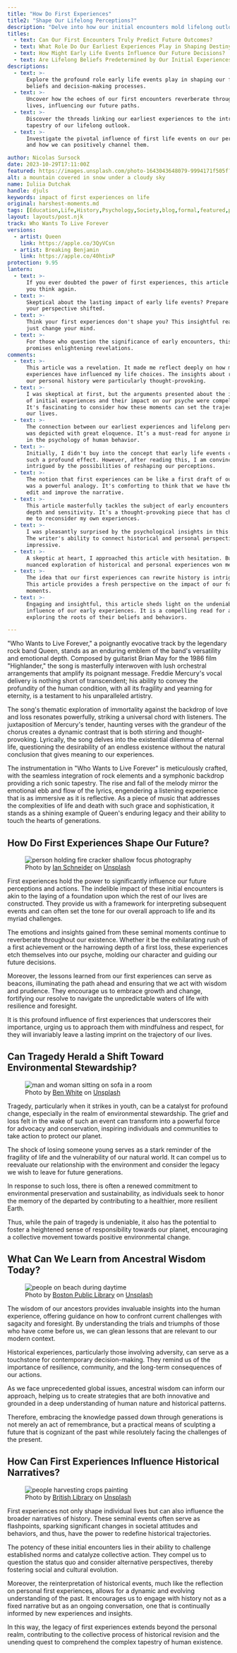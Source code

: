 ```yaml
---
title: "How Do First Experiences"
title2: "Shape Our Lifelong Perceptions?"
description: "Delve into how our initial encounters mold lifelong outlooks and the ways we can navigate them for personal growth and satisfaction."
titles:
  - text: Can Our First Encounters Truly Predict Future Outcomes?
  - text: What Role Do Our Earliest Experiences Play in Shaping Destiny?
  - text: How Might Early Life Events Influence Our Future Decisions?
  - text: Are Lifelong Beliefs Predetermined by Our Initial Experiences?
descriptions:
  - text: >-
      Explore the profound role early life events play in shaping our future
      beliefs and decision-making processes.
  - text: >-
      Uncover how the echoes of our first encounters reverberate through our
      lives, influencing our future paths.
  - text: >-
      Discover the threads linking our earliest experiences to the intricate
      tapestry of our lifelong outlook.
  - text: >-
      Investigate the pivotal influence of first life events on our perceptions
      and how we can positively channel them.

author: Nicolas Sursock
date: 2023-10-29T17:11:00Z
featured: https://images.unsplash.com/photo-1643043648079-9994171f505f?ixid=M3wzODQ3NjN8MHwxfHJhbmRvbXx8fHx8fHx8fDE2OTk4NzAyMzR8&ixlib=rb-4.0.3&auto=format&fit=crop&q=80
alt: a mountain covered in snow under a cloudy sky
name: Iuliia Dutchak
handle: djuls
keywords: impact of first experiences on life
original: harshest-moments.md
tags: [Education,Life,History,Psychology,Society,blog,formal,featured,processed]
layout: layouts/post.njk
track: Who Wants To Live Forever
versions:
  - artist: Queen
    link: https://apple.co/3QyVCsn
  - artist: Breaking Benjamin
    link: https://apple.co/40htixP
protection: 9.95
lantern:
  - text: >-
      If you ever doubted the power of first experiences, this article will make
      you think again.
  - text: >-
      Skeptical about the lasting impact of early life events? Prepare to have
      your perspective shifted.
  - text: >-
      Think your first experiences don't shape you? This insightful read may
      just change your mind.
  - text: >-
      For those who question the significance of early encounters, this article
      promises enlightening revelations.
comments:
  - text: >-
      This article was a revelation. It made me reflect deeply on how my first
      experiences have influenced my life choices. The insights about rewriting
      our personal history were particularly thought-provoking.
  - text: >-
      I was skeptical at first, but the arguments presented about the importance
      of initial experiences and their impact on our psyche were compelling.
      It's fascinating to consider how these moments can set the trajectory for
      our lives.
  - text: >-
      The connection between our earliest experiences and lifelong perceptions
      was depicted with great eloquence. It’s a must-read for anyone interested
      in the psychology of human behavior.
  - text: >-
      Initially, I didn't buy into the concept that early life events could have
      such a profound effect. However, after reading this, I am convinced and
      intrigued by the possibilities of reshaping our perceptions.
  - text: >-
      The notion that first experiences can be like a first draft of our lives
      was a powerful analogy. It's comforting to think that we have the power to
      edit and improve the narrative.
  - text: >-
      This article masterfully tackles the subject of early encounters with
      depth and sensitivity. It’s a thought-provoking piece that has challenged
      me to reconsider my own experiences.
  - text: >-
      I was pleasantly surprised by the psychological insights in this article.
      The writer's ability to connect historical and personal perspectives was
      impressive.
  - text: >-
      A skeptic at heart, I approached this article with hesitation. But the
      nuanced exploration of historical and personal experiences won me over.
  - text: >-
      The idea that our first experiences can rewrite history is intriguing.
      This article provides a fresh perspective on the impact of our formative
      moments.
  - text: >-
      Engaging and insightful, this article sheds light on the undeniable
      influence of our early experiences. It is a compelling read for anyone
      exploring the roots of their beliefs and behaviors.

---
```

"Who Wants to Live Forever," a poignantly evocative track by the legendary rock band Queen, stands as an enduring emblem of the band's versatility and emotional depth. Composed by guitarist Brian May for the 1986 film "Highlander," the song is masterfully interwoven with lush orchestral arrangements that amplify its poignant message. Freddie Mercury's vocal delivery is nothing short of transcendent; his ability to convey the profundity of the human condition, with all its fragility and yearning for eternity, is a testament to his unparalleled artistry.

The song's thematic exploration of immortality against the backdrop of love and loss resonates powerfully, striking a universal chord with listeners. The juxtaposition of Mercury's tender, haunting verses with the grandeur of the chorus creates a dynamic contrast that is both stirring and thought-provoking. Lyrically, the song delves into the existential dilemma of eternal life, questioning the desirability of an endless existence without the natural conclusion that gives meaning to our experiences.

The instrumentation in "Who Wants to Live Forever" is meticulously crafted, with the seamless integration of rock elements and a symphonic backdrop providing a rich sonic tapestry. The rise and fall of the melody mirror the emotional ebb and flow of the lyrics, engendering a listening experience that is as immersive as it is reflective. As a piece of music that addresses the complexities of life and death with such grace and sophistication, it stands as a shining example of Queen's enduring legacy and their ability to touch the hearts of generations.

## How Do First Experiences Shape Our Future?

<aside class="md:-ml-56 md:float-left w-full md:w-2/3 md:px-8">
  <figure>
    <img x-intersect.once="$el.src = !isMobile() ? $el.dataset.src + '&w=800&h=600' : $el.dataset.src + '&w=480&h=320'" class="rounded-lg" alt="person holding fire cracker shallow focus photography" data-prompt="Create a photorealistic picture of a reflective person standing at a crossroads, symbolizing the impact of first experiences on life." data-keyword="influence of initial life encounters" data-src="https://images.unsplash.com/photo-1467810563316-b5476525c0f9?ixid=M3wzODQ3NjN8MHwxfHJhbmRvbXx8fHx8fHx8fDE2OTk4NzAyMzN8&ixlib=rb-4.0.3&auto=format&fit=crop&q=80">
    <figcaption class="text-center">
    Photo by <a href="https://unsplash.com/@goian?utm_source=crackingdacode&utm_medium=referral">Ian Schneider</a> on <a href="https://unsplash.com/?utm_source=crackingdacode&utm_medium=referral">Unsplash</a>
    </figcaption>
  </figure>
</aside>
        
First experiences hold the power to significantly influence our future perceptions and actions. The indelible impact of these initial encounters is akin to the laying of a foundation upon which the rest of our lives are constructed. They provide us with a framework for interpreting subsequent events and can often set the tone for our overall approach to life and its myriad challenges.

The emotions and insights gained from these seminal moments continue to reverberate throughout our existence. Whether it be the exhilarating rush of a first achievement or the harrowing depth of a first loss, these experiences etch themselves into our psyche, molding our character and guiding our future decisions.

Moreover, the lessons learned from our first experiences can serve as beacons, illuminating the path ahead and ensuring that we act with wisdom and prudence. They encourage us to embrace growth and change, fortifying our resolve to navigate the unpredictable waters of life with resilience and foresight.

It is this profound influence of first experiences that underscores their importance, urging us to approach them with mindfulness and respect, for they will invariably leave a lasting imprint on the trajectory of our lives.

## Can Tragedy Herald a Shift Toward Environmental Stewardship?

<aside class="md:-mr-56 md:float-right w-full md:w-2/3 md:px-8">
  <figure>
    <img x-intersect.once="$el.src = !isMobile() ? $el.dataset.src + '&w=800&h=600' : $el.dataset.src + '&w=480&h=320'" class="rounded-lg" alt="man and woman sitting on sofa in a room" data-prompt="Create a photorealistic picture of a person planting a tree in remembrance, symbolizing environmental stewardship after personal loss." data-keyword="environmental stewardship after personal loss" data-src="https://images.unsplash.com/photo-1484973768669-7fb6b5451095?ixid=M3wzODQ3NjN8MHwxfHJhbmRvbXx8fHx8fHx8fDE2OTk4NzAyMzN8&ixlib=rb-4.0.3&auto=format&fit=crop&q=80">
    <figcaption class="text-center">
    Photo by <a href="https://unsplash.com/@benwhitephotography?utm_source=crackingdacode&utm_medium=referral">Ben White</a> on <a href="https://unsplash.com/?utm_source=crackingdacode&utm_medium=referral">Unsplash</a>
    </figcaption>
  </figure>
</aside>
        
Tragedy, particularly when it strikes in youth, can be a catalyst for profound change, especially in the realm of environmental stewardship. The grief and loss felt in the wake of such an event can transform into a powerful force for advocacy and conservation, inspiring individuals and communities to take action to protect our planet.

The shock of losing someone young serves as a stark reminder of the fragility of life and the vulnerability of our natural world. It can compel us to reevaluate our relationship with the environment and consider the legacy we wish to leave for future generations.

In response to such loss, there is often a renewed commitment to environmental preservation and sustainability, as individuals seek to honor the memory of the departed by contributing to a healthier, more resilient Earth.

Thus, while the pain of tragedy is undeniable, it also has the potential to foster a heightened sense of responsibility towards our planet, encouraging a collective movement towards positive environmental change.

## What Can We Learn from Ancestral Wisdom Today?

<aside class="md:-ml-56 md:float-left w-full md:w-2/3 md:px-8">
  <figure>
    <img x-intersect.once="$el.src = !isMobile() ? $el.dataset.src + '&w=800&h=600' : $el.dataset.src + '&w=480&h=320'" class="rounded-lg" alt="people on beach during daytime" data-prompt="Create a photorealistic picture of an elder passing knowledge to a younger person, symbolizing the transfer of ancestral wisdom." data-keyword="learning from historical ancestral experiences" data-src="https://images.unsplash.com/photo-1580196923194-ddad5b516c88?ixid=M3wzODQ3NjN8MHwxfHJhbmRvbXx8fHx8fHx8fDE2OTk4NzAyMzN8&ixlib=rb-4.0.3&auto=format&fit=crop&q=80">
    <figcaption class="text-center">
    Photo by <a href="https://unsplash.com/@bostonpubliclibrary?utm_source=crackingdacode&utm_medium=referral">Boston Public Library</a> on <a href="https://unsplash.com/?utm_source=crackingdacode&utm_medium=referral">Unsplash</a>
    </figcaption>
  </figure>
</aside>
        
The wisdom of our ancestors provides invaluable insights into the human experience, offering guidance on how to confront current challenges with sagacity and foresight. By understanding the trials and triumphs of those who have come before us, we can glean lessons that are relevant to our modern context.

Historical experiences, particularly those involving adversity, can serve as a touchstone for contemporary decision-making. They remind us of the importance of resilience, community, and the long-term consequences of our actions.

As we face unprecedented global issues, ancestral wisdom can inform our approach, helping us to create strategies that are both innovative and grounded in a deep understanding of human nature and historical patterns.

Therefore, embracing the knowledge passed down through generations is not merely an act of remembrance, but a practical means of sculpting a future that is cognizant of the past while resolutely facing the challenges of the present.

## How Can First Experiences Influence Historical Narratives?

<aside class="md:-mr-56 md:float-right w-full md:w-2/3 md:px-8">
  <figure>
    <img x-intersect.once="$el.src = !isMobile() ? $el.dataset.src + '&w=800&h=600' : $el.dataset.src + '&w=480&h=320'" class="rounded-lg" alt="people harvesting crops painting" data-prompt="Create a photorealistic picture of an open history book with pages transforming into a dynamic landscape, symbolizing the influence of first experiences on historical narratives." data-keyword="influencing historical narratives through first experiences" data-src="https://images.unsplash.com/photo-1574788175339-a53dcba9a9bd?ixid=M3wzODQ3NjN8MHwxfHJhbmRvbXx8fHx8fHx8fDE2OTk4NzAyMzN8&ixlib=rb-4.0.3&auto=format&fit=crop&q=80">
    <figcaption class="text-center">
    Photo by <a href="https://unsplash.com/@britishlibrary?utm_source=crackingdacode&utm_medium=referral">British Library</a> on <a href="https://unsplash.com/?utm_source=crackingdacode&utm_medium=referral">Unsplash</a>
    </figcaption>
  </figure>
</aside>
        
First experiences not only shape individual lives but can also influence the broader narratives of history. These seminal events often serve as flashpoints, sparking significant changes in societal attitudes and behaviors, and thus, have the power to redefine historical trajectories.

The potency of these initial encounters lies in their ability to challenge established norms and catalyze collective action. They compel us to question the status quo and consider alternative perspectives, thereby fostering social and cultural evolution.

Moreover, the reinterpretation of historical events, much like the reflection on personal first experiences, allows for a dynamic and evolving understanding of the past. It encourages us to engage with history not as a fixed narrative but as an ongoing conversation, one that is continually informed by new experiences and insights.

In this way, the legacy of first experiences extends beyond the personal realm, contributing to the collective process of historical revision and the unending quest to comprehend the complex tapestry of human existence.